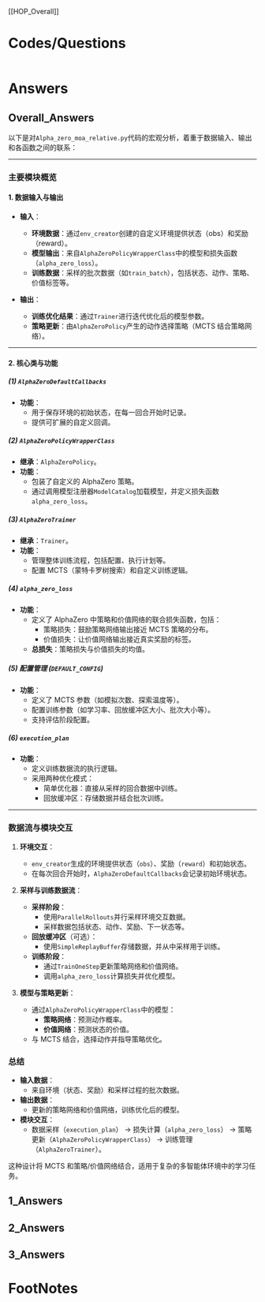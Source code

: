 [[HOP_Overall]]



# Codes/Questions

```python

```


# Answers

## Overall_Answers
以下是对`Alpha_zero_moa_relative.py`代码的宏观分析，着重于数据输入、输出和各函数之间的联系：

---

### **主要模块概览**

#### **1. 数据输入与输出**
- **输入**：
  - **环境数据**：通过`env_creator`创建的自定义环境提供状态（obs）和奖励（reward）。
  - **模型输出**：来自`AlphaZeroPolicyWrapperClass`中的模型和损失函数（`alpha_zero_loss`）。
  - **训练数据**：采样的批次数据（如`train_batch`），包括状态、动作、策略、价值标签等。

- **输出**：
  - **训练优化结果**：通过`Trainer`进行迭代优化后的模型参数。
  - **策略更新**：由`AlphaZeroPolicy`产生的动作选择策略（MCTS 结合策略网络）。

---

#### **2. 核心类与功能**

##### **(1) `AlphaZeroDefaultCallbacks`**
- **功能**：
  - 用于保存环境的初始状态，在每一回合开始时记录。
  - 提供可扩展的自定义回调。

##### **(2) `AlphaZeroPolicyWrapperClass`**
- **继承**：`AlphaZeroPolicy`。
- **功能**：
  - 包装了自定义的 AlphaZero 策略。
  - 通过调用模型注册器`ModelCatalog`加载模型，并定义损失函数`alpha_zero_loss`。

##### **(3) `AlphaZeroTrainer`**
- **继承**：`Trainer`。
- **功能**：
  - 管理整体训练流程，包括配置、执行计划等。
  - 配置 MCTS（蒙特卡罗树搜索）和自定义训练逻辑。

##### **(4) `alpha_zero_loss`**
- **功能**：
  - 定义了 AlphaZero 中策略和价值网络的联合损失函数，包括：
    - 策略损失：鼓励策略网络输出接近 MCTS 策略的分布。
    - 价值损失：让价值网络输出接近真实奖励的标签。
  - **总损失**：策略损失与价值损失的均值。

##### **(5) 配置管理 (`DEFAULT_CONFIG`)**
- **功能**：
  - 定义了 MCTS 参数（如模拟次数、探索温度等）。
  - 配置训练参数（如学习率、回放缓冲区大小、批次大小等）。
  - 支持评估阶段配置。

##### **(6) `execution_plan`**
- **功能**：
  - 定义训练数据流的执行逻辑。
  - 采用两种优化模式：
    - 简单优化器：直接从采样的回合数据中训练。
    - 回放缓冲区：存储数据并结合批次训练。

---

### **数据流与模块交互**

1. **环境交互**：
   - `env_creator`生成的环境提供状态（`obs`）、奖励（`reward`）和初始状态。
   - 在每次回合开始时，`AlphaZeroDefaultCallbacks`会记录初始环境状态。

2. **采样与训练数据流**：
   - **采样阶段**：
     - 使用`ParallelRollouts`并行采样环境交互数据。
     - 采样数据包括状态、动作、奖励、下一状态等。
   - **回放缓冲区**（可选）：
     - 使用`SimpleReplayBuffer`存储数据，并从中采样用于训练。
   - **训练阶段**：
     - 通过`TrainOneStep`更新策略网络和价值网络。
     - 调用`alpha_zero_loss`计算损失并优化模型。

3. **模型与策略更新**：
   - 通过`AlphaZeroPolicyWrapperClass`中的模型：
     - **策略网络**：预测动作概率。
     - **价值网络**：预测状态的价值。
   - 与 MCTS 结合，选择动作并指导策略优化。

### **总结**
- **输入数据**：
  - 来自环境（状态、奖励）和采样过程的批次数据。
- **输出数据**：
  - 更新的策略网络和价值网络，训练优化后的模型。
- **模块交互**：
  - 数据采样（`execution_plan`） → 损失计算（`alpha_zero_loss`） → 策略更新（`AlphaZeroPolicyWrapperClass`） → 训练管理（`AlphaZeroTrainer`）。

这种设计将 MCTS 和策略/价值网络结合，适用于复杂的多智能体环境中的学习任务。

## 1_Answers


## 2_Answers


## 3_Answers




# FootNotes
